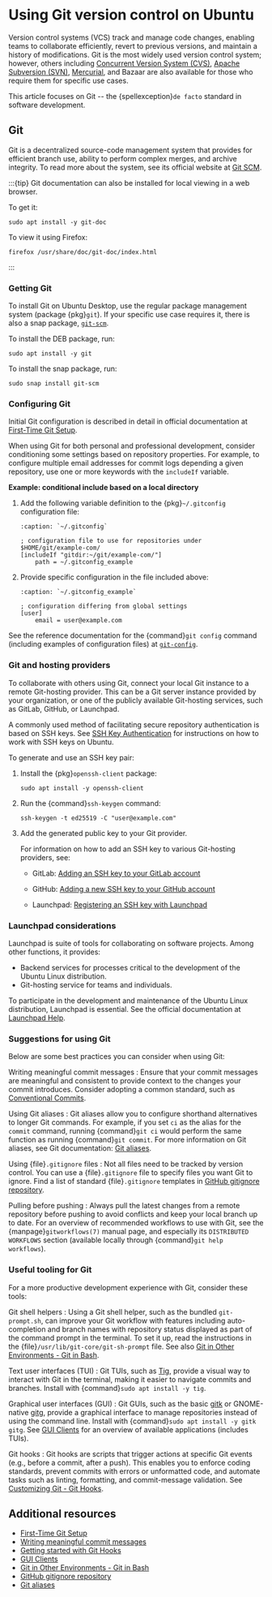 # Using Git version control on Ubuntu

Version control systems (VCS) track and manage code changes, enabling teams to collaborate efficiently, revert to previous versions, and maintain a history of modifications. Git is the most widely used version control system; however, others including [Concurrent Version System (CVS)](https://www.nongnu.org/cvs/), [Apache Subversion (SVN)](https://subversion.apache.org/), [Mercurial](https://www.mercurial-scm.org/), and Bazaar are also available for those who require them for specific use cases.

This article focuses on Git -- the {spellexception}`de facto` standard in software development.


## Git

Git is a decentralized source-code management system that provides for efficient branch use, ability to perform complex merges, and archive integrity. To read more about the system, see its official website at [Git SCM](https://git-scm.com/).

:::{tip}
Git documentation can also be installed for local viewing in a web browser.

To get it:

```none
sudo apt install -y git-doc
```

To view it using Firefox:

```none
firefox /usr/share/doc/git-doc/index.html
```
:::


### Getting Git

To install Git on Ubuntu Desktop, use the regular package management system (package {pkg}`git`). If your specific use case requires it, there is also a snap package, [`git-scm`](https://snapcraft.io/git-scm).

To install the DEB package, run:

```none
sudo apt install -y git
```

To install the snap package, run:

```none
sudo snap install git-scm
```


### Configuring Git

Initial Git configuration is described in detail in official documentation at [First-Time Git Setup](https://git-scm.com/book/en/v2/Getting-Started-First-Time-Git-Setup).

When using Git for both personal and professional development, consider conditioning some settings based on repository properties. For example, to configure multiple email addresses for commit logs depending a given repository, use one or more keywords with the `includeIf` variable.

**Example: conditional include based on a local directory**

1. Add the following variable definition to the {pkg}`~/.gitconfig` configuration file:

    ```{code-block} ini
    :caption: `~/.gitconfig`

    ; configuration file to use for repositories under $HOME/git/example-com/
    [includeIf "gitdir:~/git/example-com/"]
        path = ~/.gitconfig_example
    ```

2. Provide specific configuration in the file included above:

    ```{code-block} ini
    :caption: `~/.gitconfig_example`

    ; configuration differing from global settings
    [user]
        email = user@example.com
    ```

See the reference documentation for the {command}`git config` command (including examples of configuration files) at [`git-config`](https://git-scm.com/docs/git-config).


### Git and hosting providers

To collaborate with others using Git, connect your local Git instance to a remote Git-hosting provider. This can be a Git server instance provided by your organization, or one of the publicly available Git-hosting services, such as GitLab, GitHub, or Launchpad.

A commonly used method of facilitating secure repository authentication is based on SSH keys. See [SSH Key Authentication](https://help.ubuntu.com/community/SSH/OpenSSH/Keys) for instructions on how to work with SSH keys on Ubuntu.

To generate and use an SSH key pair:

1. Install the {pkg}`openssh-client` package:

    ```none
    sudo apt install -y openssh-client
    ```

2. Run the {command}`ssh-keygen` command:

    ```none
    ssh-keygen -t ed25519 -C "user@example.com"
    ```
3. Add the generated public key to your Git provider.

   For information on how to add an SSH key to various Git-hosting providers, see:

    * GitLab: [Adding an SSH key to your GitLab account](https://docs.gitlab.com/ee/user/ssh.html#add-an-ssh-key-to-your-gitlab-account)

    * GitHub: [Adding a new SSH key to your GitHub account](https://docs.github.com/en/authentication/connecting-to-github-with-ssh/adding-a-new-ssh-key-to-your-github-account?platform=linux)

    * Launchpad: [Registering an SSH key with Launchpad](https://help.launchpad.net/YourAccount/CreatingAnSSHKeyPair#Registering_the_key_with_Launchpad)


### Launchpad considerations

Launchpad is suite of tools for collaborating on software projects. Among other functions, it provides:

* Backend services for processes critical to the development of the Ubuntu Linux distribution.
* Git-hosting service for teams and individuals.

To participate in the development and maintenance of the Ubuntu Linux distribution, Launchpad is essential. See the official documentation at [Launchpad Help](https://help.launchpad.net/).


### Suggestions for using Git

Below are some best practices you can consider when using Git:

Writing meaningful commit messages
: Ensure that your commit messages are meaningful and consistent to provide context to the changes your commit introduces. Consider adopting a common standard, such as [Conventional Commits](https://www.conventionalcommits.org/).

Using Git aliases
: Git aliases allow you to configure shorthand alternatives to longer Git commands. For example, if you set `ci` as the alias for the `commit` command, running {command}`git ci` would perform the same function as running {command}`git commit`. For more information on Git aliases, see Git documentation: [Git aliases](https://git-scm.com/book/en/v2/Git-Basics-Git-Aliases).

Using {file}`.gitignore` files
: Not all files need to be tracked by version control. You can use a {file}`.gitignore` file to specify files you want Git to ignore. Find a list of standard {file}`.gitignore` templates in [GitHub gitignore repository](https://github.com/github/gitignore).

Pulling before pushing
: Always pull the latest changes from a remote repository before pushing to avoid conflicts and keep your local branch up to date. For an overview of recommended workflows to use with Git, see the {manpage}`gitworkflows(7)` manual page, and especially its `DISTRIBUTED WORKFLOWS` section (available locally through {command}`git help workflows`).


### Useful tooling for Git

For a more productive development experience with Git, consider these tools:

Git shell helpers
: Using a Git shell helper, such as the bundled `git-prompt.sh`, can improve your Git workflow with features including auto-completion and branch names with repository status displayed as part of the command prompt in the terminal. To set it up, read the instructions in the {file}`/usr/lib/git-core/git-sh-prompt` file. See also [Git in Other Environments - Git in Bash](https://git-scm.com/book/id/v2/Appendix-A%3A-Git-in-Other-Environments-Git-in-Bash).

Text user interfaces (TUI)
: Git TUIs, such as [Tig](https://jonas.github.io/tig/), provide a visual way to interact with Git in the terminal, making it easier to navigate commits and branches. Install with {command}`sudo apt install -y tig`.

Graphical user interfaces (GUI)
: Git GUIs, such as the basic [gitk](https://git-scm.com/docs/gitk) or GNOME-native [gitg](https://wiki.gnome.org/Apps/Gitg/), provide a graphical interface to manage repositories instead of using the command line. Install with {command}`sudo apt install -y gitk gitg`. See [GUI Clients](https://git-scm.com/downloads/guis?os=linux) for an overview of available applications (includes TUIs).

Git hooks
: Git hooks are scripts that trigger actions at specific Git events (e.g., before a commit, after a push). This enables you to enforce coding standards, prevent commits with errors or unformatted code, and automate tasks such as linting, formatting, and commit-message validation. See [Customizing Git - Git Hooks](https://git-scm.com/book/en/v2/Customizing-Git-Git-Hooks).


## Additional resources

- [First-Time Git Setup](https://git-scm.com/book/en/v2/Getting-Started-First-Time-Git-Setup)
- [Writing meaningful commit messages](https://www.conventionalcommits.org/en/v1.0.0/#summary)
- [Getting started with Git Hooks](https://git-scm.com/book/ms/v2/Customizing-Git-Git-Hooks)
- [GUI Clients](https://git-scm.com/downloads/guis?os=linux)
- [Git in Other Environments - Git in Bash](https://git-scm.com/book/id/v2/Appendix-A%3A-Git-in-Other-Environments-Git-in-Bash)
- [GitHub gitignore repository](https://github.com/github/gitignore)
- [Git aliases](https://git-scm.com/book/en/v2/Git-Basics-Git-Aliases)
